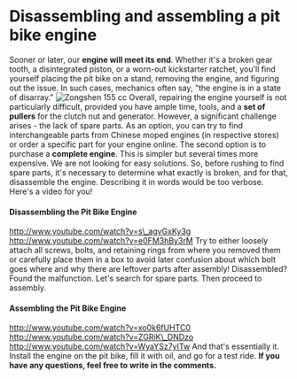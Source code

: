 # Disassembling and assembling a pit bike engine

Sooner or later, our **engine will meet its end**. Whether it's a broken gear tooth, a disintegrated piston, or a worn-out kickstarter ratchet, you'll find yourself placing the pit bike on a stand, removing the engine, and figuring out the issue. In such cases, mechanics often say, "the engine is in a state of disarray." ![Zongshen 155 cc](http://mypitbike.ru/uploads/images/00/00/07/2012/04/20/e2b28cc8ec.jpg "Zongshen 155 cc") Overall, repairing the engine yourself is not particularly difficult, provided you have ample time, tools, and a **set of pullers** for the clutch nut and generator. However, a significant challenge arises - the lack of spare parts. As an option, you can try to find interchangeable parts from Chinese moped engines (in respective stores) or order a specific part for your engine online. The second option is to purchase a **complete engine**. This is simpler but several times more expensive. We are not looking for easy solutions. So, before rushing to find spare parts, it's necessary to determine what exactly is broken, and for that, disassemble the engine. Describing it in words would be too verbose. Here's a video for you!

#### Disassembling the Pit Bike Engine

http://www.youtube.com/watch?v=s\_agyGxKy3g http://www.youtube.com/watch?v=e0FM3hBy3rM Try to either loosely attach all screws, bolts, and retaining rings from where you removed them or carefully place them in a box to avoid later confusion about which bolt goes where and why there are leftover parts after assembly! Disassembled? Found the malfunction. Let's search for spare parts. Then proceed to assembly.

#### Assembling the Pit Bike Engine

http://www.youtube.com/watch?v=xo0k6fUHTC0 http://www.youtube.com/watch?v=ZGRiK\_DNDzo http://www.youtube.com/watch?v=WyaYSz7yITw And that's essentially it. Install the engine on the pit bike, fill it with oil, and go for a test ride. **If you have any questions, feel free to write in the comments.**